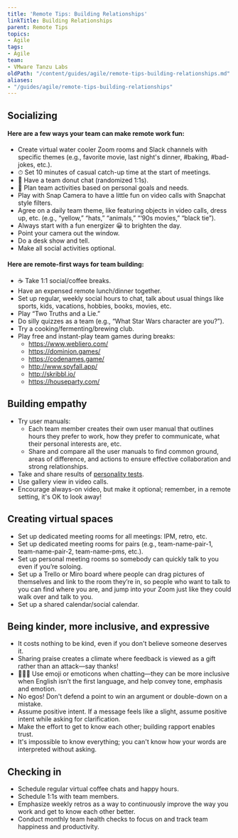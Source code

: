 ```yaml
---
title: 'Remote Tips: Building Relationships'
linkTitle: Building Relationships
parent: Remote Tips
topics:
- Agile
tags:
- Agile
team:
- VMware Tanzu Labs
oldPath: "/content/guides/agile/remote-tips-building-relationships.md"
aliases:
- "/guides/agile/remote-tips-building-relationships"
---
```


## Socializing

#### Here are a few ways your team can make remote work fun:

- Create virtual water cooler Zoom rooms and Slack channels with specific themes (e.g., favorite movie, last night's dinner, #baking, #bad-jokes, etc.).
- ⏱ Set 10 minutes of casual catch-up time at the start of meetings.
- 🍩 Have a team donut chat (randomized 1:1s).
- 🥅 Plan team activities based on personal goals and needs.
- Play with Snap Camera to have a little fun on video calls with Snapchat style filters.
- Agree on a daily team theme, like featuring objects in video calls, dress up, etc. (e.g., “yellow,” “hats,” “animals,” “‘90s movies,” “black tie”).
- Always start with a fun energizer 😀 to brighten the day.
- Point your camera out the window.
- Do a desk show and tell.
- Make all social activities optional.

#### Here are remote-first ways for team building:

- ☕️ Take 1:1 social/coffee breaks.
- Have an expensed remote lunch/dinner together.
- Set up regular, weekly social hours to chat, talk about usual things like sports, kids, vacations, hobbies, books, movies, etc.
- Play “Two Truths and a Lie.”
- Do silly quizzes as a team (e.g., “What Star Wars character are you?”).
- Try a cooking/fermenting/brewing club.
- Play free and instant-play team games during breaks:
    - https://www.webliero.com/
    - https://dominion.games/
    - https://codenames.game/
    - http://www.spyfall.app/
    - http://skribbl.io/
    - https://houseparty.com/

## Building empathy 
- Try user manuals:
    - Each team member creates their own user manual that outlines hours they prefer to work, how they prefer to communicate, what their personal interests are, etc.
    - Share and compare all the user manuals to find common ground, areas of difference, and actions to ensure effective collaboration and strong relationships.
- Take and share results of [personality tests](https://www.16personalities.com/).
- Use gallery view in video calls.
- Encourage always-on video, but make it optional; remember, in a remote setting, it's OK to look away!

## Creating virtual spaces
- Set up dedicated meeting rooms for all meetings: IPM, retro, etc.
- Set up dedicated meeting rooms for pairs (e.g., team-name-pair-1, team-name-pair-2, team-name-pms, etc.).
- Set up personal meeting rooms so somebody can quickly talk to you even if you’re soloing.
- Set up a Trello or Miro board where people can drag pictures of themselves and link to the room they’re in, so people who want to talk to you can find where you are, and jump into your Zoom just like they could walk over and talk to you.
- Set up a shared calendar/social calendar.

## Being kinder, more inclusive, and expressive
- It costs nothing to be kind, even if you don't believe someone deserves it.
- Sharing praise creates a climate where feedback is viewed as a gift rather than an attack—say thanks!
- 👩🏻‍🏫 Use emoji or emoticons when chatting—they can be more inclusive when English isn’t the first language, and help convey tone, emphasis and emotion.
- No egos! Don't defend a point to win an argument or double-down on a mistake.
- Assume positive intent. If a message feels like a slight, assume positive intent while asking for clarification.
- Make the effort to get to know each other; building rapport enables trust.
- It's impossible to know everything; you can't know how your words are interpreted without asking.

## Checking in
- Schedule regular virtual coffee chats and happy hours.
- Schedule 1:1s with team members.
- Emphasize weekly retros as a way to continuously improve the way you work and get to know each other better.
- Conduct monthly team health checks to focus on and track team happiness and productivity.
